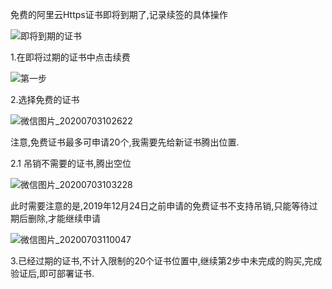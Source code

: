 

免费的阿里云Https证书即将到期了,记录续签的具体操作

![即将到期的证书](C:\Coding\diary\微信图片_20200703101709.png)





1.在即将过期的证书中点击续费

![第一步](C:\Coding\diary\微信图片_20200703102043.png)



2.选择免费的证书

![微信图片_20200703102622](C:\Coding\diary\微信图片_20200703102622.png)

注意,免费证书最多可申请20个,我需要先给新证书腾出位置.



2.1 吊销不需要的证书,腾出空位

![微信图片_20200703103228](C:\Coding\diary\微信图片_20200703103228.png)

此时需要注意的是,2019年12月24日之前申请的免费证书不支持吊销,只能等待过期后删除,才能继续申请

![微信图片_20200703110047](C:\Coding\diary\微信图片_20200703110047.png)

3.已经过期的证书,不计入限制的20个证书位置中,继续第2步中未完成的购买,完成验证后,即可部署证书.

